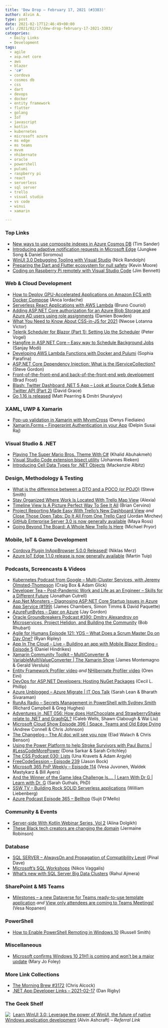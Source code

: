 ```yaml
---
title: 'Dew Drop – February 17, 2021 (#3383)'
author: Alvin A.
type: post
date: 2021-02-17T12:46:49+00:00
url: /2021/02/17/dew-drop-february-17-2021-3383/
categories:
  - Daily Links
  - Development
tags:
  - agile
  - asp.net core
  - aws
  - blazor
  - 'c#'
  - cordova
  - cosmos db
  - css
  - dart
  - devops
  - docker
  - entity framework
  - flutter
  - golang
  - IoT
  - javascript
  - kotlin
  - kubernetes
  - microsoft azure
  - ms edge
  - ms teams
  - mvvm
  - nhibernate
  - oracle
  - powershell
  - pulumi
  - raspberry pi
  - react
  - serverless
  - sql server
  - trello
  - visual studio
  - vs code
  - winui
  - xamarin

---
```

### <a name="top"></a>Top Links

  * <a href="https://devblogs.microsoft.com/cosmosdb/new-ways-to-use-composite-indexes/?WT.mc_id=DOP-MVP-4025064" target="_blank" rel="noopener">New ways to use composite indexes in Azure Cosmos DB</a> (Tim Sander)
  * <a href="https://blogs.windows.com/msedgedev/2021/02/16/introducing-adaptive-notification-requests-in-microsoft-edge/?WT.mc_id=WD-MVP-4025064" target="_blank" rel="noopener">Introducing adaptive notification requests in Microsoft Edge</a> (Jungkee Song & Daniel Soromou)
  * <a href="http://feedproxy.google.com/~r/NicksNetTravels/~3/Rw_mhOzCZEw/" target="_blank" rel="noopener">WinUI 3.0 Debugging Tooling with Visual Studio</a> (Nick Randolph)
  * <a href="https://medium.com/dartlang/preparing-the-dart-and-flutter-ecosystem-for-null-safety-e550ce72c010?source=rss----23738d481ce8---4" target="_blank" rel="noopener">Preparing the Dart and Flutter ecosystem for null safety</a> (Kevin Moore)
  * <a href="https://www.raspberrypi.org/blog/coding-on-raspberry-pi-remotely-with-visual-studio-code/" target="_blank" rel="noopener">Coding on Raspberry Pi remotely with Visual Studio Code</a> (Jim Bennett)



### <a name="web"></a>Web & Cloud Development

  * <a href="https://www.docker.com/blog/deploy-gpu-accelerated-applications-on-amazon-ecs-with-docker-compose/" target="_blank" rel="noopener">How to Deploy GPU-Accelerated Applications on Amazon ECS with Docker Compose</a> (Anca Iordache)
  * <a href="https://www.infoq.com/news/2021/02/serverless-react-apps-aws-lambda/?utm_campaign=infoq_content&utm_source=infoq&utm_medium=feed&utm_term=global" target="_blank" rel="noopener">Serverless React Applications with AWS Lambda</a> (Bruno Couriol)
  * <a href="https://damienbod.com/2021/02/16/adding-asp-net-core-authorization-for-an-azure-blob-storage-and-azure-ad-users-using-role-assignments/" target="_blank" rel="noopener">Adding ASP.NET Core authorization for an Azure Blob Storage and Azure AD users using role assignments</a> (Damien Bowden)
  * <a href="https://www.telerik.com/blogs/what-you-need-to-know-css-in-js-2021" target="_blank" rel="noopener">What You Need to Know About CSS-in-JS for 2021</a> (Nwose Lotanna Victor)
  * <a href="https://www.telerik.com/blogs/telerik-scheduler-blazor-part-1-setting-up-scheduler" target="_blank" rel="noopener">Telerik Scheduler for Blazor (Part 1): Setting Up the Scheduler</a> (Peter Vogel)
  * <a href="https://procodeguide.com/programming/hangfire-in-aspnet-core-schedule-jobs/?utm_source=rss&utm_medium=rss&utm_campaign=hangfire-in-aspnet-core-schedule-jobs" target="_blank" rel="noopener">Hangfire in ASP.NET Core – Easy way to Schedule Background Jobs</a> (Sanjay Modi)
  * <a href="https://www.pulumi.com/blog/aws-lambda-with-docker-and-pulumi/" target="_blank" rel="noopener">Developing AWS Lambda Functions with Docker and Pulumi</a> (Sophia Parafina)
  * <a href="https://www.stevejgordon.co.uk/aspnet-core-dependency-injection-what-is-the-iservicecollection" target="_blank" rel="noopener">ASP.NET Core Dependency Injection: What is the IServiceCollection?</a> (Steve Gordon)
  * <a href="http://feedproxy.google.com/~r/brad-frosts-blog/~3/dFv0nFM2ULE/" target="_blank" rel="noopener">Front-of-the-front-end and back-of-the-front-end web development</a> (Brad Frost)
  * <a href="https://www.roundthecode.com/dotnet/blazor/blash-twitter-dashboard-net-5-app-source-code-twitter-api" target="_blank" rel="noopener">Blash: Twitter Dashboard .NET 5 App &#8211; Look at Source Code & Setup Twitter API (Part 2)</a> (David Grace)
  * <a href="https://blog.golang.org/go1.16" target="_blank" rel="noopener">Go 1.16 is released</a> (Matt Pearring & Dmitri Shuralyov)



### <a name="silverlight"></a>XAML, UWP & Xamarin

  * <a href="https://medium.com/@prin53/pop-up-validation-in-xamarin-with-mvvmcross-b035f0193ba4?source=rss-cefc21f5d3bc------2" target="_blank" rel="noopener">Pop-up validation in Xamarin with MvvmCross</a> (Denys Fiediaiev)
  * <a href="https://xamarinmonkeys.blogspot.com/2021/02/xamarinforms-fingerprint-authentication.html" target="_blank" rel="noopener">Xamarin.Forms &#8211; Fingerprint Authentication in your App</a> (Delpin Susai Raj)



### <a name="dotnet"></a>Visual Studio & .NET

  * <a href="https://khalidabuhakmeh.com/playing-the-super-mario-bros-theme-with-csharp" target="_blank" rel="noopener">Playing The Super Mario Bros. Theme With C#</a> (Khalid Abuhakmeh)
  * <a href="https://code.visualstudio.com/blogs/2021/02/16/extension-bisect" target="_blank" rel="noopener">Visual Studio Code extension bisect utility</a> (Johannes Rieken)
  * <a href="https://www.grapecity.com/blogs/introducing-cell-data-types-for-dot-net-objects" target="_blank" rel="noopener">Introducing Cell Data Types for .NET Objects</a> (Mackenzie Albitz)



### <a name="design"></a>Design, Methodology & Testing

  * <a href="https://ardalis.com/dto-or-poco/" target="_blank" rel="noopener">What is the difference between a DTO and a POCO (or POJO)</a> (Steve Smith)
  * <a href="https://blog.trello.com/trello-map-view" target="_blank" rel="noopener">Stay Organized Where Work Is Located With Trello Map View</a> (Alexia)
  * <a href="https://blog.trello.com/trello-timeline-view" target="_blank" rel="noopener">Timeline View Is A Picture Perfect Way To See It All</a> (Brian Cervino)
  * <a href="https://blog.trello.com/trello-dashboard-view" target="_blank" rel="noopener">Project Reporting Made Easy With Trello’s New Dashboard View</a> _and_ <a href="https://blog.trello.com/trello-card-types-embed-links" target="_blank" rel="noopener">Close Those Open Tabs: Do It All From One Trello Card</a> (Jordan Mirchev)
  * <a href="https://github.blog/2021-02-16-github-enterprise-server-3-0-is-now-generally-available/" target="_blank" rel="noopener">GitHub Enterprise Server 3.0 is now generally available</a> (Maya Ross)
  * <a href="https://blog.trello.com/a-whole-new-trello" target="_blank" rel="noopener">Going Beyond The Board: A Whole New Trello Is Here</a> (Michael Pryor)



### <a name="mobile"></a>Mobile, IoT & Game Development

  * <a href="https://cordova.apache.org/announcements/2021/02/16/inappbrowser-release-5.0.0.html" target="_blank" rel="noopener">Cordova Plugin InAppBrowser 5.0.0 Released!</a> (Niklas Merz)
  * <a href="https://techcommunity.microsoft.com/t5/internet-of-things/azure-iot-edge-1-1-0-release-is-now-generally-available/ba-p/2141222?WT.mc_id=DOP-MVP-4025064" target="_blank" rel="noopener">Azure IoT Edge 1.1.0 release is now generally available</a> (Martin Tuip)



### <a name="podcasts"></a>Podcasts, Screencasts & Videos

  * <a href="https://kubernetespodcast.com/episode/138-multi-cluster-services/" target="_blank" rel="noopener">Kubernetes Podcast from Google &#8211; Multi-Cluster Services, with Jeremy Olmsted-Thompson</a> (Craig Box & Adam Glick)
  * <a href="https://developertea.simplecast.com/episodes/post-pandemic-work-and-life-as-an-engineer-skills-for-a-different-future-66DmxTsj" target="_blank" rel="noopener">Developer Tea &#8211; Post-Pandemic Work and Life as an Engineer &#8211; Skills for a Different Future</a> (Jonathan Cutrell)
  * <a href="http://www.youtube.com/watch?v=1xLlUlmLgYs" target="_blank" rel="noopener">Asp.Net Monsters &#8211; Diagnosing ASP.NET Core Startup Issues in Azure App Service (#199)</a> (James Chambers, Simon Timms & David Paquette)
  * <a href="https://devblogs.microsoft.com/devops/azurefunbytes-dapr-on-azure/?WT.mc_id=DOP-MVP-4025064" target="_blank" rel="noopener">AzureFunBytes – Dapr on Azure</a> (Jay Gordon)
  * <a href="http://feedproxy.google.com/~r/OtnArch2Arch/~3/MVRqyxK-edI/390-dmitry-alexandrov-on-microservices-project-helidon-and-building-the-community" target="_blank" rel="noopener">Oracle Groundbreakers Podcast #390: Dmitry Alexandrov on Microservices, Project Helidon, and Building the Community</a> (Bob Rhubart)
  * <a href="https://ryanripley.com/episode-121-yds-what-does-a-scrum-master-do-on-day-one/" target="_blank" rel="noopener">Agile for Humans Episode 121: YDS – What Does a Scrum Master Do on Day One?</a> (Ryan Ripley)
  * <a href="https://danielhindrikes.se/index.php/2021/02/16/app-in-the-cloud-live-building-an-app-with-mobile-blazor-binding-episode-5/" target="_blank" rel="noopener">App In The Cloud – Live – Building an app with Mobile Blazor Binding – Episode 5</a> (Daniel Hindrikes)
  * <a href="https://channel9.msdn.com/Shows/XamarinShow/Xamarin-Community-Toolkit-MultiConverter--VariableMultiValueConverter?WT.mc_id=DOP-MVP-4025064" target="_blank" rel="noopener">Xamarin Community Toolkit &#8211; MultiConverter & VariableMultiValueConverter | The Xamarin Show</a> (James Montemagno & Gerald Versluis)
  * <a href="http://feedproxy.google.com/~r/AyendeRahien/~3/UrnbRuvbKcE/entity-framework-profiler-video" target="_blank" rel="noopener">Entity Framework Profiler video</a> _and_ <a href="http://feedproxy.google.com/~r/AyendeRahien/~3/B9DXt4_eXo8/nhibernate-profiler-video" target="_blank" rel="noopener">NHibernate Profiler video</a> (Oren Eini)
  * <a href="https://dev.to/dotnet/devops-for-asp-net-developers-hosting-nuget-packages-4010" target="_blank" rel="noopener">DevOps for ASP.NET Developers: Hosting NuGet Packages</a> (Cecil L. Phillip)
  * <a href="https://channel9.msdn.com/Shows/IT-Ops-Talk/Azure-Unblogged-Azure-Migrate?WT.mc_id=DOP-MVP-4025064" target="_blank" rel="noopener">Azure Unblogged &#8211; Azure Migrate | IT Ops Talk</a> (Sarah Lean & Bharath Sivaraman)
  * <a href="http://feedproxy.google.com/~r/RunaAsRadioWma/~3/hGqYsP_M8qk/default.aspx" target="_blank" rel="noopener">RunAs Radio &#8211; Secrets Management in PowerShell with Sydney Smith</a> (Richard Campbell & Greg Hughes)
  * <a href="https://devchat.tv/adventures-in-dotnet/net-056-how-does-hotchocolate-and-strawberryshake-relate-to-net-and-graphql/" target="_blank" rel="noopener">Adventures in .NET 056: How does HotChocolate and StrawberryShake relate to .NET and GraphQL?</a> (Caleb Wells, Shawn Clabough & Wai Liu)
  * <a href="http://feeds.microsoftcloudshow.com/~r/microsoftcloudshowepisodes/~3/eYCcKwtHeoM/" target="_blank" rel="noopener">Microsoft Cloud Show Episode 396 | Space, Teams and Old Edge Dying</a> (Andrew Connell & Chris Johnson)
  * <a href="https://changelog.com/practicalai/122" target="_blank" rel="noopener">The Changelog &#8211; The AI doc will see you now</a> (Elad Walach & Chris Benson)
  * <a href="https://channel9.msdn.com/Shows/Less-Code-More-Power/Using-the-Power-Platform-to-help-Stroke-Survivors-with-Paul-Burns?WT.mc_id=DOP-MVP-4025064" target="_blank" rel="noopener">Using the Power Platform to help Stroke Survivors with Paul Burns | #LessCodeMorePower</a> (Dona Sarkar & Sarah Critchley)
  * <a href="http://thecsspodcast.googledevelopers.libsynpro.com/030-lists" target="_blank" rel="noopener">The CSS Podcast 030: Lists</a> (Una Kravets & Adam Argyle)
  * <a href="http://www.youtube.com/watch?v=AHzbgtiK-1o" target="_blank" rel="noopener">FreeCodeSession &#8211; Episode 239</a> (Jason Bock)
  * <a href="https://developer.microsoft.com/en-us/microsoft-teams/blogs/microsoft-365-pnp-weekly-episode-114/?WT.mc_id=DOP-MVP-4025064" target="_blank" rel="noopener">Microsoft 365 PnP Weekly – Episode 114</a> (Vesa Juvonen, Waldek Mastykarz & Bill Ayers)
  * <a href="https://channel9.msdn.com/Shows/Learn-with-Dr-G/And-the-Winner-of-the-Game-Idea-Challenge-Is?WT.mc_id=DOP-MVP-4025064" target="_blank" rel="noopener">And the Winner of the Game Idea Challenge Is&#8230;. | Learn With Dr G | Learn with Dr. G</a> (Sarah Guthals, PhD)
  * <a href="http://www.youtube.com/watch?v=9Jx5cX28ymc" target="_blank" rel="noopener">SSW TV &#8211; Building Rock SOLID Serverless applications</a> (William Liebenberg)
  * <a href="http://azpodcast.azurewebsites.net/post/Episode-365-Bellhop" target="_blank" rel="noopener">Azure Podcast Episode 365 &#8211; Bellhop</a> (Sujit D&#8217;Mello)



### <a name="events"></a>Community & Events

  * <a href="https://blog.jetbrains.com/kotlin/2021/02/server-side-with-kotlin-webinar-series-vol-2/" target="_blank" rel="noopener">Server-side With Kotlin Webinar Series, Vol 2</a> (Alina Dolgikh)
  * <a href="http://feedproxy.google.com/~r/GDBcode/~3/gg-F8N551wM/these-black-tech-creators-are-changing-the-domain.html" target="_blank" rel="noopener">These Black tech creators are changing the domain</a> (Jermaine Robinson)



### <a name="sql"></a>Database

  * <a href="https://blog.sqlauthority.com/2021/02/17/sql-server-alwayson-and-propagation-of-compatibility-level/?utm_source=rss&utm_medium=rss&utm_campaign=sql-server-alwayson-and-propagation-of-compatibility-level" target="_blank" rel="noopener">SQL SERVER – AlwaysOn and Propagation of Compatibility Level</a> (Pinal Dave)
  * <a href="http://www.i-programmer.info/news/150-training-a-education/14360-microsofts-sql-workshops.html" target="_blank" rel="noopener">Microsoft&#8217;s SQL Workshops</a> (Nikos Vaggalis)
  * <a href="https://cloudblogs.microsoft.com/sqlserver/2021/02/16/whats-new-with-sql-server-big-data-clusters/?WT.mc_id=DOP-MVP-4025064" target="_blank" rel="noopener">What’s new with SQL Server Big Data Clusters</a> (Rahul Ajmera)



### <a name="sp"></a>SharePoint & MS Teams

  * <a href="https://myteamsday.com/2021/02/16/milestones/" target="_blank" rel="noopener">Milestones – a new Dataverse for Teams ready-to-use template application</a> _and_ <a href="https://myteamsday.com/2021/02/17/view-only-attendees/" target="_blank" rel="noopener">View only attendees are coming to Teams Meetings!</a> (Vesa Nopanen)



### <a name="ps"></a>PowerShell

  * <a href="https://petri.com/how-to-enable-powershell-remoting-in-windows-10?utm_source=rss&utm_medium=rss&utm_campaign=how-to-enable-powershell-remoting-in-windows-10" target="_blank" rel="noopener">How to Enable PowerShell Remoting in Windows 10</a> (Russell Smith)



### <a name="misc"></a>Miscellaneous

  * <a href="https://www.zdnet.com/article/microsoft-confirms-windows-10-21h1-is-coming-and-wont-be-a-major-update/#ftag=RSSbaffb68" target="_blank" rel="noopener">Microsoft confirms Windows 10 21H1 is coming and won&#8217;t be a major update</a> (Mary Jo Foley)



### <a name="links"></a>More Link Collections

  * <a href="http://feedproxy.google.com/~r/ReflectivePerspective/~3/Dxv4_4qd7PI/" target="_blank" rel="noopener">The Morning Brew #3172</a> (Chris Alcock)
  * <a href="https://links.danrigby.com/2021/02/app-developer-links-2021-02-17/" target="_blank" rel="noopener">.NET App Developer Links &#8211; 2021-02-17</a> (Dan Rigby)



### <a name="shelf"></a>The Geek Shelf

<a href="https://www.amazon.com/dp/1800208669/?tag=amavin-20" target="_blank" rel="noopener"><img decoding="async" align="left" style="margin: 0px 5px 0px 0px; border: 0px currentcolor; border-image: none; float: left; display: inline; background-image: none;" src="https://m.media-amazon.com/images/I/41fyDkYgRwL._SS135_.jpg" border="0" /></a>&nbsp;<a href="https://www.amazon.com/dp/1800208669/?tag=amavin-20" target="_blank" rel="noopener">Learn WinUI 3.0: Leverage the power of WinUI, the future of native Windows application development</a> (Alvin Ashcraft) _&#8211; Referral Link_